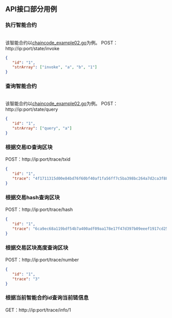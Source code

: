 ## API接口部分用例
### 执行智能合约
<br>该智能合约以[chaincode_example02.go](https://github.com/aberic/fabric-sdk-container/blob/master/chaincode_example02/chaincode_example02.go)为例。
POST：http://ip:port/state/invoke
```json
{
   "id": "1",
   "strArray": ["invoke", "a", "b", "1"]
}

```
### 查询智能合约
<br>该智能合约以[chaincode_example02.go](https://github.com/aberic/fabric-sdk-container/blob/master/chaincode_example02/chaincode_example02.go)为例。
POST：http://ip:port/state/query
```json
{
   "id": "1",
   "strArray": ["query", "a"]
}

```
### 根据交易ID查询区块
POST：http://ip:port/trace/txid
```json
{
   "id": "1",
   "trace": "4f1711315d00e84bd76f60bf40af1fa56ff7c5ba398bc264a7d2ca3f882dfe0b"
}
```
### 根据交易hash查询区块
POST：http://ip:port/trace/hash
```json
{
   "id": "1",
   "trace": "6ca9ec68a119bdf54b7a400adf09aa178e17f47d397b09eeef1917cd25208dce"
}
```
### 根据交易区块高度查询区块
POST：http://ip:port/trace/number
```json
{
   "id": "1",
   "trace": "3"
}
```
### 根据当前智能合约id查询当前链信息
GET：http://ip:port/trace/info/1